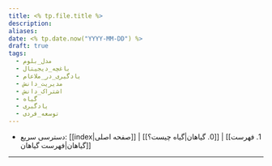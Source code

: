 ```yaml
---
title: <% tp.file.title %>
description: 
aliases: 
date: <% tp.date.now("YYYY-MM-DD") %>
draft: true
tags:
  - مدل_بلوم
  - باغچه_دیجیتال
  - یادگیری_در_ملاعام
  - مدیریت_دانش
  - اشتراک_دانش
  - گیاه
  - یادگیری
  - توسعه_فردی
---
```

- دسترسی سریع: [[index|صفحه اصلی]] | [[0. گیاهان|گیاه چیست؟]] | [[1. فهرست گیاهان|فهرست گیاهان]]
---
